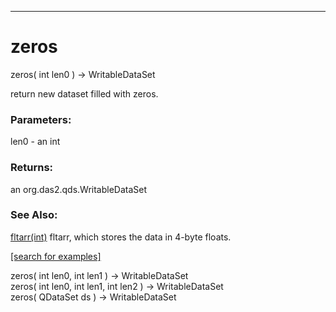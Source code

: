 ***
<a name="zeros"></a>
# zeros
zeros( int len0 ) &rarr; WritableDataSet

return new dataset filled with zeros.

### Parameters:
len0 - an int

### Returns:
an org.das2.qds.WritableDataSet

### See Also:
<a href='Ops_f.md#fltarr'>fltarr(int)</a> fltarr, which stores the data in 4-byte floats.<br>

<a href="https://github.com/autoplot/dev/search?q=zeros&unscoped_q=zeros">[search for examples]</a>

zeros( int len0, int len1 ) &rarr; WritableDataSet<br>
zeros( int len0, int len1, int len2 ) &rarr; WritableDataSet<br>
zeros( QDataSet ds ) &rarr; WritableDataSet<br>
